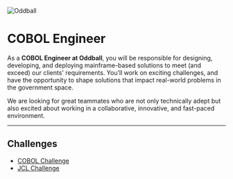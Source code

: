 ![Oddball](https://oddball.io/wp-content/uploads/2024/01/Oddball-Logo-High-Res.png)

# COBOL Engineer

As a **COBOL Engineer at Oddball**, you will be responsible for designing, developing, and deploying mainframe-based solutions to meet (and exceed) our clients' requirements. You’ll work on exciting challenges, and have the opportunity to shape solutions that impact real-world problems in the government space.

We are looking for great teammates who are not only technically adept but also excited about working in a collaborative, innovative, and fast-paced environment.

---

## Challenges

- [COBOL Challenge](cobol-challenge/README.md)
- [JCL Challenge](jcl-challenge/README.md)
